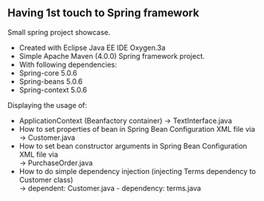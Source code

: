 ## Having 1st touch to Spring framework
Small spring project showcase.

 * Created with Eclipse Java EE IDE Oxygen.3a
 * Simple Apache Maven (4.0.0)  Spring framework project.
 * With following dependencies:
 * Spring-core 5.0.6
 * Spring-beans 5.0.6
 * Spring-context 5.0.6
 
 Displaying the usage of:
 
 * ApplicationContext (Beanfactory container)
  -> TextInterface.java
 * How to set properties of bean in Spring Bean Configuration XML file via <property>
  -> Customer.java
 * How to set bean constructor arguments in Spring Bean Configuration XML file via <constructor-arg>		
  -> PurchaseOrder.java
 * How to do simple dependency injection (injecting Terms dependency to Customer class)					
  -> dependent: Customer.java - dependency: terms.java
